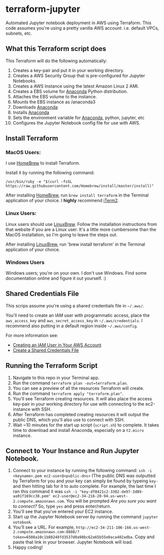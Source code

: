 # terraform-jupyter
Automated Jupyter notebook deployment in AWS using Terraform. This code assumes you're using a pretty vanilla AWS account. i.e. default VPCs, subnets, etc.

## What this Terraform script does

This Terraform will do the following automatically:

1. Creates a key-pair and put it in your working directory.
1. Creates a AWS Security Group that is pre-configured for Jupyter Notebooks.
1. Creates a AWS Instance using the latest Amazon Linux 2 AMI.
1. Creates a EBS volume for [Anaconda](https://www.anaconda.com) Python distribution.
1. Attaches the EBS volume to the instance.
1. Mounts the EBS instance as /anaconda3
1. Downloads [Anaconda](https://www.anaconda.com)
1. Installs [Anaconda](https://www.anaconda.com)
1. Sets the environment variable for [Anaconda](https://www.anaconda.com), python, jupyter, etc
1. Configures the Jupyter Notebook config file for use with AWS.

## Install Terraform
### MacOS Users:
I use [HomeBrew](https://brew.sh) to install Terraform.

Install it by running the following command:

`/usr/bin/ruby -e "$(curl -fsSL https://raw.githubusercontent.com/Homebrew/install/master/install)"`

After installing [HomeBrew](https://brew.sh), run `brew install terraform` in the Terminal application of your choice. I **highly** recommend [iTerm2](https://iterm2.com).

### Linux Users:
Linux users should use [LinuxBrew](https://docs.brew.sh/Homebrew-on-Linux). Follow the installation instructions from that website if you are a Linux user. It's a little more cumbersome than the MacOS installation, so I'm going to leave the steps out.

After installing [LinuxBrew](https://docs.brew.sh/Homebrew-on-Linux), run 'brew install terraform' in the Terminal application of your choice.

### Windows Users
Windows users; you're on your own. I don't use Windows. Find some documentation online and figure it out yourself. :)

## Shared Credentials File
This scrips assume you're using a shared credentials file in `~/.aws/`.

You'll need to create an IAM user with programmatic access, place the `aws_access_key` and `aws_secret_access_key` in `~/.aws/credentials`. I recommend also putting in a default region inside `~/.aws/config`.

For more information see:
* [Creating an IAM User in Your AWS Account](https://docs.aws.amazon.com/IAM/latest/UserGuide/id_users_create.html)
* [Create a Shared Credentials File](https://docs.aws.amazon.com/ses/latest/DeveloperGuide/create-shared-credentials-file.html)

## Running the Terraform Script

1. Navigate to this repo in your Terminal app.
1. Run the command `terraform plan -out=terraform.plan`.
1. You can see a preview of all the resources Terraform will create.
1. Run the command `terraform apply "terraform.plan"`.
1. You'll see Terraform creating resources. It will also place the access key-pair in your working directory for use with connecting to the ec2-instance with SSH.
1. After Terraform has completed creating resources it will output the public DNS, which you'll also use to connect with SSH.
1. Wait ~10 minutes for the start up script (`script.sh`) to complete. It takes time to download and install Anaconda, especially on a `t2.micro` instance.

## Connect to Your Instance and Run Jupyter Notebook.
1. Connect to your instance by running the following command: `ssh -i <keyname>.pem ec2-user@<public-dns>` (The public DNS was outputted by Terraform for you and your key can simply be found by typeing `key-` and then hitting tab for it to auto complete. For example, the last time I ran this command it was `ssh -i "key-df8421c2-3302-de97-3d89-aa91f169cc38.pem" ec2-user@ec2-34-216-20-94.us-west-2.compute.amazonaws.com`. You will be prompted *Are you sure you want to connect?* So, type `yes` and press enter/return.
1. You'll see that you've entered your EC2 instance.
1. Start up the Jupyter Notebook server by running the command `jupyter notebook`.
1. You'll see a URL. For example, `http://ec2-34-211-106-166.us-west-2.compute.amazonaws.com:8888/?token=6508a10c1b80248fd3537d0a98bc62a65b55e0aca402adba`. Copy and paste that link in your browser. Jupyter Notebook will load.
1. Happy coding!